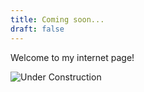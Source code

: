 ```yaml
---
title: Coming soon...
draft: false
---
```


Welcome to my internet page!

![Under Construction](http://textfiles.com/underconstruction/Nebula2595under-construction2.gif)
